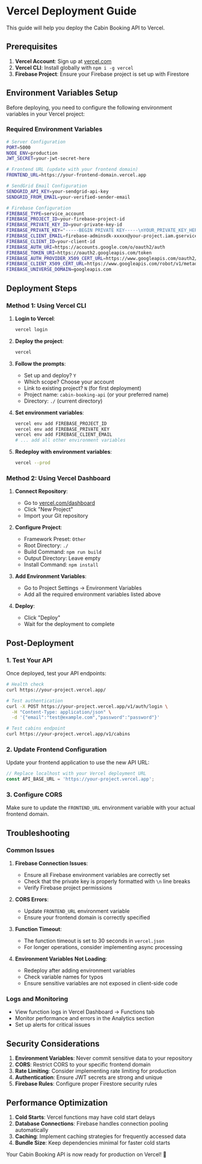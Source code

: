# Vercel Deployment Guide

This guide will help you deploy the Cabin Booking API to Vercel.

## Prerequisites

1. **Vercel Account**: Sign up at [vercel.com](https://vercel.com)
2. **Vercel CLI**: Install globally with `npm i -g vercel`
3. **Firebase Project**: Ensure your Firebase project is set up with Firestore

## Environment Variables Setup

Before deploying, you need to configure the following environment variables in your Vercel project:

### Required Environment Variables

```bash
# Server Configuration
PORT=5000
NODE_ENV=production
JWT_SECRET=your-jwt-secret-here

# Frontend URL (update with your frontend domain)
FRONTEND_URL=https://your-frontend-domain.vercel.app

# SendGrid Email Configuration
SENDGRID_API_KEY=your-sendgrid-api-key
SENDGRID_FROM_EMAIL=your-verified-sender-email

# Firebase Configuration
FIREBASE_TYPE=service_account
FIREBASE_PROJECT_ID=your-firebase-project-id
FIREBASE_PRIVATE_KEY_ID=your-private-key-id
FIREBASE_PRIVATE_KEY="-----BEGIN PRIVATE KEY-----\nYOUR_PRIVATE_KEY_HERE\n-----END PRIVATE KEY-----\n"
FIREBASE_CLIENT_EMAIL=firebase-adminsdk-xxxxx@your-project.iam.gserviceaccount.com
FIREBASE_CLIENT_ID=your-client-id
FIREBASE_AUTH_URI=https://accounts.google.com/o/oauth2/auth
FIREBASE_TOKEN_URI=https://oauth2.googleapis.com/token
FIREBASE_AUTH_PROVIDER_X509_CERT_URL=https://www.googleapis.com/oauth2/v1/certs
FIREBASE_CLIENT_X509_CERT_URL=https://www.googleapis.com/robot/v1/metadata/x509/firebase-adminsdk-xxxxx%40your-project.iam.gserviceaccount.com
FIREBASE_UNIVERSE_DOMAIN=googleapis.com
```

## Deployment Steps

### Method 1: Using Vercel CLI

1. **Login to Vercel**:
   ```bash
   vercel login
   ```

2. **Deploy the project**:
   ```bash
   vercel
   ```

3. **Follow the prompts**:
   - Set up and deploy? `Y`
   - Which scope? Choose your account
   - Link to existing project? `N` (for first deployment)
   - Project name: `cabin-booking-api` (or your preferred name)
   - Directory: `./` (current directory)

4. **Set environment variables**:
   ```bash
   vercel env add FIREBASE_PROJECT_ID
   vercel env add FIREBASE_PRIVATE_KEY
   vercel env add FIREBASE_CLIENT_EMAIL
   # ... add all other environment variables
   ```

5. **Redeploy with environment variables**:
   ```bash
   vercel --prod
   ```

### Method 2: Using Vercel Dashboard

1. **Connect Repository**:
   - Go to [vercel.com/dashboard](https://vercel.com/dashboard)
   - Click "New Project"
   - Import your Git repository

2. **Configure Project**:
   - Framework Preset: `Other`
   - Root Directory: `./`
   - Build Command: `npm run build`
   - Output Directory: Leave empty
   - Install Command: `npm install`

3. **Add Environment Variables**:
   - Go to Project Settings → Environment Variables
   - Add all the required environment variables listed above

4. **Deploy**:
   - Click "Deploy"
   - Wait for the deployment to complete

## Post-Deployment

### 1. Test Your API

Once deployed, test your API endpoints:

```bash
# Health check
curl https://your-project.vercel.app/

# Test authentication
curl -X POST https://your-project.vercel.app/v1/auth/login \
  -H "Content-Type: application/json" \
  -d '{"email":"test@example.com","password":"password"}'

# Test cabins endpoint
curl https://your-project.vercel.app/v1/cabins
```

### 2. Update Frontend Configuration

Update your frontend application to use the new API URL:

```javascript
// Replace localhost with your Vercel deployment URL
const API_BASE_URL = 'https://your-project.vercel.app';
```

### 3. Configure CORS

Make sure to update the `FRONTEND_URL` environment variable with your actual frontend domain.

## Troubleshooting

### Common Issues

1. **Firebase Connection Issues**:
   - Ensure all Firebase environment variables are correctly set
   - Check that the private key is properly formatted with `\n` line breaks
   - Verify Firebase project permissions

2. **CORS Errors**:
   - Update `FRONTEND_URL` environment variable
   - Ensure your frontend domain is correctly specified

3. **Function Timeout**:
   - The function timeout is set to 30 seconds in `vercel.json`
   - For longer operations, consider implementing async processing

4. **Environment Variables Not Loading**:
   - Redeploy after adding environment variables
   - Check variable names for typos
   - Ensure sensitive variables are not exposed in client-side code

### Logs and Monitoring

- View function logs in Vercel Dashboard → Functions tab
- Monitor performance and errors in the Analytics section
- Set up alerts for critical issues

## Security Considerations

1. **Environment Variables**: Never commit sensitive data to your repository
2. **CORS**: Restrict CORS to your specific frontend domain
3. **Rate Limiting**: Consider implementing rate limiting for production
4. **Authentication**: Ensure JWT secrets are strong and unique
5. **Firebase Rules**: Configure proper Firestore security rules

## Performance Optimization

1. **Cold Starts**: Vercel functions may have cold start delays
2. **Database Connections**: Firebase handles connection pooling automatically
3. **Caching**: Implement caching strategies for frequently accessed data
4. **Bundle Size**: Keep dependencies minimal for faster cold starts

Your Cabin Booking API is now ready for production on Vercel! 🚀
